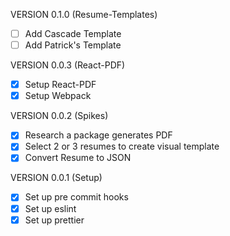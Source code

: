 VERSION 0.1.0 (Resume-Templates)

- [ ] Add Cascade Template
- [ ] Add Patrick's Template

VERSION 0.0.3 (React-PDF)

- [x] Setup React-PDF
- [x] Setup Webpack

VERSION 0.0.2 (Spikes)

- [x] Research a package generates PDF
- [x] Select 2 or 3 resumes to create visual template
- [x] Convert Resume to JSON

VERSION 0.0.1 (Setup)

- [x] Set up pre commit hooks
- [x] Set up eslint
- [x] Set up prettier
